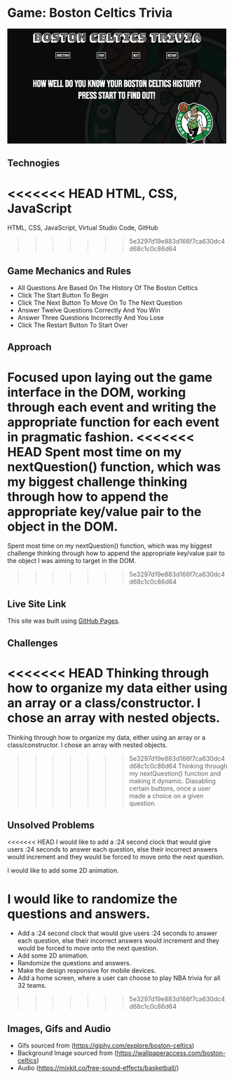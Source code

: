 # Game: Boston Celtics Trivia 

![Boston Celtics Trivia](https://github.com/juliocolon/Boston-Celtics-Trivia-/blob/main/Image/BostonCelticsTrivia.png)

## Technogies 
<<<<<<< HEAD
HTML, CSS, JavaScript
=======
HTML, CSS, JavaScript, Virtual Studio Code, GitHub
>>>>>>> 5e3297d19e883d166f7ca630dc4d68c1c0c86d64

## Game Mechanics and Rules
- All Questions Are Based On The History Of The Boston Celtics
- Click The Start Button To Begin
- Click The Next Button To Move On To The Next Question
- Answer Twelve Questions Correctly And You Win
- Answer Three Questions Incorrectly And You Lose
- Click The Restart Button To Start Over

## Approach
Focused upon laying out the game interface in the DOM, working through each event and writing the appropriate function for each event in pragmatic fashion. 
<<<<<<< HEAD
Spent most time on my nextQuestion() function, which was my biggest challenge thinking through how to append the appropriate key/value pair to the object in the DOM. 
=======
Spent most time on my nextQuestion() function, which was my biggest challenge thinking through how to append the appropriate key/value pair to the object I was aiming to target in the DOM. 
>>>>>>> 5e3297d19e883d166f7ca630dc4d68c1c0c86d64

## Live Site Link 
This site was built using [GitHub Pages](https://juliocolon.github.io/Boston-Celtics-Trivia-/).

## Challenges 
<<<<<<< HEAD
Thinking through how to organize my data either using an array or a class/constructor. I chose an array with nested objects. 
=======
Thinking through how to organize my data, either using an array or a class/constructor. I chose an array with nested objects. 
>>>>>>> 5e3297d19e883d166f7ca630dc4d68c1c0c86d64
Thinking through my nextQuestion() function and making it dynamic. 
Diasabling certain buttons, once a user made a choice on a given question. 

## Unsolved Problems 
<<<<<<< HEAD
I would like to add a :24 second clock that would give users :24 seconds to answer each question, else their incorrect answers would increment and they 
would be forced to move onto the next question. 

I would like to add some 2D animation. 

I would like to randomize the questions and answers. 
=======
- Add a :24 second clock that would give users :24 seconds to answer each question, else their incorrect answers would increment and they 
would be forced to move onto the next question. 
- Add some 2D animation. 
- Randomize the questions and answers. 
- Make the design responsive for mobile devices. 
- Add a home screen, where a user can choose to play NBA trivia for all 32 teams. 
>>>>>>> 5e3297d19e883d166f7ca630dc4d68c1c0c86d64

## Images, Gifs and Audio

- Gifs sourced from (https://giphy.com/explore/boston-celtics)
- Background Image sourced from (https://wallpaperaccess.com/boston-celtics)
- Audio (https://mixkit.co/free-sound-effects/basketball/)





